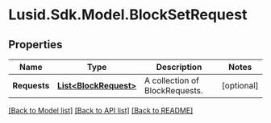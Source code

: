 
# Lusid.Sdk.Model.BlockSetRequest

## Properties

Name | Type | Description | Notes
------------ | ------------- | ------------- | -------------
**Requests** | [**List&lt;BlockRequest&gt;**](BlockRequest.md) | A collection of BlockRequests. | [optional] 

[[Back to Model list]](../README.md#documentation-for-models)
[[Back to API list]](../README.md#documentation-for-api-endpoints)
[[Back to README]](../README.md)


